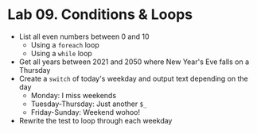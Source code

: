 # Lab 09. Conditions & Loops

- List all even numbers between 0 and 10
    - Using a `foreach` loop
    - Using a `while` loop
- Get all years between 2021 and 2050 where New Year's Eve falls on a Thursday
- Create a `switch` of today's weekday and output text depending on the day
  - Monday: I miss weekends
  - Tuesday-Thursday: Just another `$_`
  - Friday-Sunday: Weekend wohoo!
- Rewrite the test to loop through each weekday
